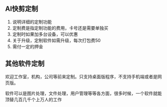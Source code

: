 ## AI快剪定制

1. 说明详细的定制功能
2. 定制费是指定制功能的费用，卡号还是需要单独买
3. 定制时如果加多台设备，可以优惠
4. 关于升级，定制软件如需升级，每次打包费50
5. 需付一定的押金

## 其他软件定制

欢迎工作室，机构，公司等前来定制。只支持桌面版程序，不支持手机端或者是网页版。

软件可以是图片处理，文件处理，用户管理等等各方面，很多时候，一个软件就能顶替几百几千个上万人的工作
